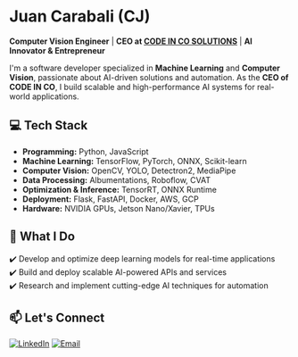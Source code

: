 # Juan Carabali (CJ)
**Computer Vision Engineer** | **CEO at [CODE IN CO SOLUTIONS](https://codeinco.tech)** | **AI Innovator & Entrepreneur**  

I'm a software developer specialized in **Machine Learning** and **Computer Vision**, passionate about AI-driven solutions and automation. As the **CEO of CODE IN CO**, I build scalable and high-performance AI systems for real-world applications.  

## 💻 Tech Stack  
- **Programming:** Python, JavaScript 
- **Machine Learning:** TensorFlow, PyTorch, ONNX, Scikit-learn  
- **Computer Vision:** OpenCV, YOLO, Detectron2, MediaPipe  
- **Data Processing:** Albumentations, Roboflow, CVAT
- **Optimization & Inference:** TensorRT, ONNX Runtime
- **Deployment:** Flask, FastAPI, Docker, AWS, GCP
- **Hardware:** NVIDIA GPUs, Jetson Nano/Xavier, TPUs

## 🚀 What I Do  
✔️ Develop and optimize deep learning models for real-time applications  
✔️ Build and deploy scalable AI-powered APIs and services  
✔️ Research and implement cutting-edge AI techniques for automation  

## 📫 Let's Connect  
[![LinkedIn](https://img.shields.io/badge/LinkedIn-000?style=for-the-badge&logo=linkedin&logoColor=0A66C2)](https://www.linkedin.com/in/juan-carabali/)  [![Email](https://img.shields.io/badge/Email-000?style=for-the-badge&logo=gmail&logoColor=EA4335)](mailto:juancarabali@codeinco.tech)
